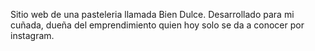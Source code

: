 Sitio web de una pasteleria llamada Bien Dulce.
Desarrollado para mi cuñada, dueña del emprendimiento quien hoy solo se da a conocer por instagram.
